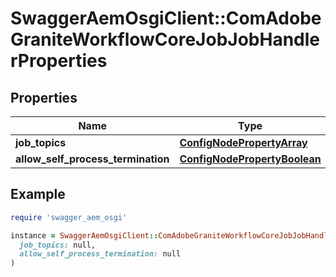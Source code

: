 # SwaggerAemOsgiClient::ComAdobeGraniteWorkflowCoreJobJobHandlerProperties

## Properties

| Name | Type | Description | Notes |
| ---- | ---- | ----------- | ----- |
| **job_topics** | [**ConfigNodePropertyArray**](ConfigNodePropertyArray.md) |  | [optional] |
| **allow_self_process_termination** | [**ConfigNodePropertyBoolean**](ConfigNodePropertyBoolean.md) |  | [optional] |

## Example

```ruby
require 'swagger_aem_osgi'

instance = SwaggerAemOsgiClient::ComAdobeGraniteWorkflowCoreJobJobHandlerProperties.new(
  job_topics: null,
  allow_self_process_termination: null
)
```

